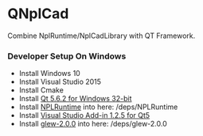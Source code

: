 # QNplCad
Combine NplRuntime/NplCadLibrary with QT Framework.
### Developer Setup On Windows
- Install Windows 10
- Install Visual Studio 2015
- Install Cmake
- Install [Qt 5.6.2 for Windows 32-bit](https://www.qt.io/download-open-source/#section-2)
- Install [NPLRuntime](https://github.com/LiXizhi/NPLRuntime) into here: /deps/NPLRuntime
- Install [Visual Studio Add-in 1.2.5 for Qt5](http://download.qt.io/official_releases/vsaddin/qt-vs-addin-1.2.5.exe)
- Install [glew-2.0.0](https://sourceforge.net/projects/glew/files/glew/2.0.0/glew-2.0.0-win32.zip/download) into here: /deps/glew-2.0.0
